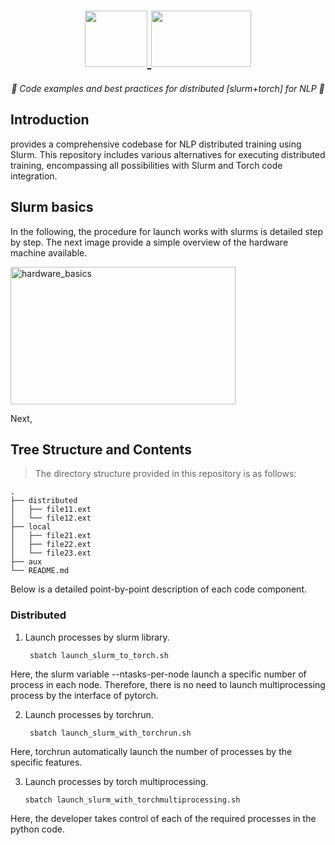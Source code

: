 <h1 align="center">
    <a href="https://slurm.schedmd.com/quickstart.html">
    <img src="https://upload.wikimedia.org/wikipedia/commons/3/3a/Slurm_logo.svg" width="100" height="90">
    </a>
    <a href="https://pytorch.org/tutorials/beginner/dist_overview.html">
    <img src="https://heidloff.net/assets/img/2023/09/python-pytorch.png" width="160" height="90">
    </a>
</h1>



<p align="center">
  <i align="center">🚀 Code examples and best practices for distributed [slurm+torch] for NLP 🚀</i>
</p>

## Introduction

provides a comprehensive codebase for NLP distributed training using Slurm. This repository includes various alternatives for executing distributed training, encompassing all possibilities with Slurm and Torch code integration.

## Slurm basics

In the following, the procedure for launch works with slurms is detailed step by step. The next image provide a simple overview of the hardware machine available.

<img src="https://github.com/smorenospace/SlurmTorchHarmony/assets/169695104/a0ed319e-9c25-42bc-b1ac-f2eaaea186c7" alt="hardware_basics" width="360" height="220">


Next, 

## Tree Structure and Contents

> The directory structure provided in this repository is as follows:

    .
    ├── distributed
    │   ├── file11.ext
    │   └── file12.ext
    ├── local
    │   ├── file21.ext
    │   ├── file22.ext
    │   └── file23.ext
    ├── aux
    └── README.md

Below is a detailed point-by-point description of each code component.

### Distributed

1. Launch processes by slurm library.

        sbatch launch_slurm_to_torch.sh

Here, the slurm variable --ntasks-per-node launch a specific number of process in each node. Therefore, there is no need to launch multiprocessing process by the interface of pytorch.

2. Launch processes by torchrun.

        sbatch launch_slurm_with_torchrun.sh

Here, torchrun automatically launch the number of processes by the specific features. 

3. Launch processes by torch multiprocessing.

       sbatch launch_slurm_with_torchmultiprocessing.sh

Here, the developer takes control of each of the required processes in the python code.
